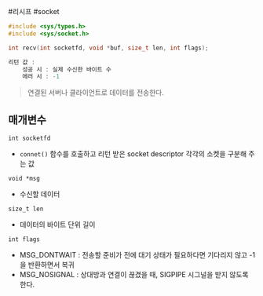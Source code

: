 #리시프 #socket

```c
#include <sys/types.h>
#include <sys/socket.h>

int recv(int socketfd, void *buf, size_t len, int flags);

리턴 값 :
	성공 시 : 실제 수신한 바이트 수
	에러 시 : -1
```
>연결된 서버나 클라이언트로 데이터를 전송한다.
## 매개변수

`int socketfd`
- `connet()` 함수를 호출하고 리턴 받은 socket descriptor
  각각의 소켓을 구분해 주는 값

`void *msg`
- 수신할 데이터

`size_t len`
- 데이터의 바이트 단위 길이

`int flags`
- MSG_DONTWAIT : 전송할 준비가 전에 대기 상태가 필요하다면 기다리지 않고 -1을 반환하면서 복귀
- MSG_NOSIGNAL : 상대방과 연결이 끊겼을 때, SIGPIPE 시그널을 받지 않도록 한다.
